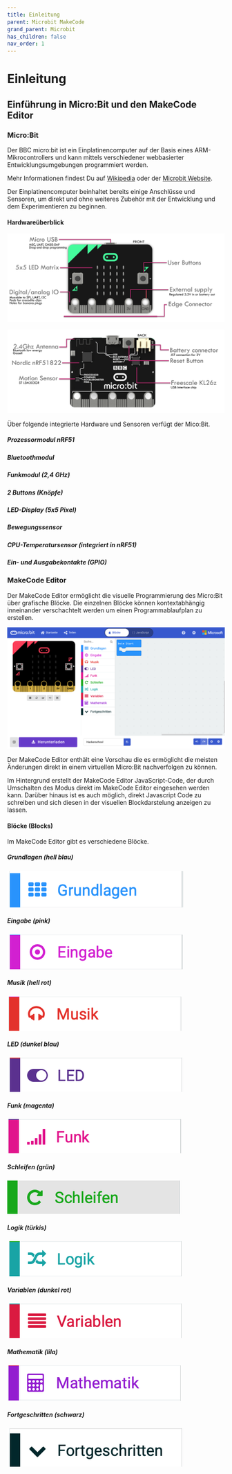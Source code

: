 ```yaml
---
title: Einleitung
parent: Microbit MakeCode
grand_parent: Microbit
has_children: false
nav_order: 1
---
```


# Einleitung

## Einführung in Micro:Bit und den MakeCode Editor

### Micro:Bit

Der BBC micro:bit ist ein Einplatinencomputer auf der Basis eines ARM-Mikrocontrollers und kann mittels verschiedener webbasierter Entwicklungsumgebungen programmiert werden.

Mehr Informationen findest Du auf 
[Wikipedia](https://de.wikipedia.org/wiki/BBC_micro:bit)
oder der [Microbit Website](https://microbit.org).

Der Einplatinencomputer beinhaltet bereits einige Anschlüsse und Sensoren, um direkt und ohne weiteres Zubehör mit der Entwicklung und dem Experimentieren zu beginnen.

#### Hardwareüberblick

![Microbit Vorderseite](./microbit_front.png "Microbit Vorderseite")

![Microbit Rückseite](./microbit_back.png "Microbit Rückseite")

Über folgende integrierte Hardware und Sensoren verfügt der Mico:Bit.

##### Prozessormodul nRF51

##### Bluetoothmodul

##### Funkmodul (2,4 GHz)

##### 2 Buttons (Knöpfe)

##### LED-Display (5x5 Pixel)

##### Bewegungssensor

##### CPU-Temperatursensor (integriert in nRF51)

##### Ein- und Ausgabekontakte (GPIO)

### MakeCode Editor

Der MakeCode Editor ermöglicht die visuelle Programmierung des Micro:Bit über grafische Blöcke. Die einzelnen Blöcke können kontextabhängig inneinander verschachtelt werden um einen Programmablaufplan zu erstellen. 

![MakeCode Editor](../makecode_editor.png "MakeCode Editor")

Der MakeCode Editor enthält eine Vorschau die es ermöglicht die meisten Änderungen direkt in einem virtuellen Micro:Bit nachverfolgen zu können. 

Im Hintergrund erstellt der MakeCode Editor JavaScript-Code, der durch Umschalten des Modus direkt im MakeCode Editor eingesehen werden kann. Darüber hinaus ist es auch möglich, direkt Javascript Code zu schreiben und sich diesen in der visuellen Blockdarstelung anzeigen zu lassen.

#### Blöcke (Blocks)

Im MakeCode Editor gibt es verschiedene Blöcke.

##### Grundlagen (hell blau)
![Screenshot](./basic.png "Screenshot")

##### Eingabe (pink)
![Screenshot](./input.png "Screenshot")

##### Musik (hell rot)
![Screenshot](./music.png "Screenshot")

##### LED (dunkel blau)
![Screenshot](./led.png "Screenshot")

##### Funk (magenta)
![Screenshot](./radio.png "Screenshot")

##### Schleifen (grün)
![Screenshot](./loops.png "Screenshot")

##### Logik (türkis)
![Screenshot](./logic.png "Screenshot")

##### Variablen (dunkel rot)
![Screenshot](./variables.png "Screenshot")

##### Mathematik (lila)
![Screenshot](./math.png "Screenshot")

##### Fortgeschritten (schwarz)
![Screenshot](./advanced.png "Screenshot")
